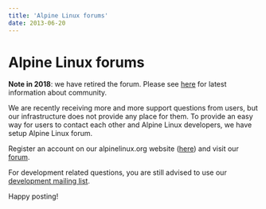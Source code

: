 ```yaml
---
title: 'Alpine Linux forums'
date: 2013-06-20
---
```


# Alpine Linux forums

**Note in 2018**: we have retired the forum. Please see [here](/community/) for latest information about community.

We are recently receiving more and more support questions from users, but our infrastructure does not provide any place for them.
To provide an easy way for users to contact each other and Alpine Linux developers, we have setup Alpine Linux forum.

Register an account on our alpinelinux.org website ([here](http://alpinelinux.org/user/register)) and visit our [forum](/forum).

For development related questions, you are still advised to use our [development mailing list](http://lists.alpinelinux.org/).

Happy posting!
